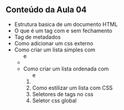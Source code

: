 ## Conteúdo da Aula 04

- Estrutura basica de um documento HTML
- O que é um tag com e sem fechamento
- Tag de metadados
- Como adicionar um css externo
- Como criar um lista simples com <ul> e <li>
- Como criar um lista ordenada com <ol> e <li>
- Como estilizar um lista com CSS
- Seletores de tags no css
- Seletor css global